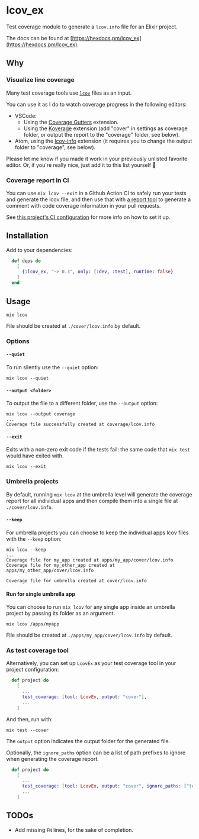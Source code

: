 # lcov_ex

Test coverage module to generate a `lcov.info` file for an Elixir project.

The docs can be found at [https://hexdocs.pm/lcov_ex](https://hexdocs.pm/lcov_ex).

## Why

### Visualize line coverage

Many test coverage tools use [`lcov`](https://manpages.debian.org/stretch/lcov/geninfo.1.en.html#FILES) files as an input.

You can use it as I do to watch coverage progress in the following editors:

- VSCode:
  - Using the [Coverage Gutters](https://github.com/ryanluker/vscode-coverage-gutters) extension.
  - Using the [Koverage](https://marketplace.visualstudio.com/items?itemName=tenninebt.vscode-koverage) extension (add "cover" in settings as coverage folder, or output the report to the "coverage" folder, see below).
- Atom, using the [lcov-info](https://atom.io/packages/lcov-info) extension (it requires you to change the output folder to "coverage", see below).

Please let me know if you made it work in your previously unlisted favorite editor. Or, if you're really nice, just add it to this list yourself :slightly_smiling_face:

### Coverage report in CI

You can use `mix lcov --exit` in a Github Action CI to safely run your tests and generate the lcov file, and then use that with [a report tool](https://github.com/marketplace/actions/lcov-pull-request-report) to generate a comment with code coverage information in your pull requests.

See [this project's CI configuration](https://github.com/dariodf/lcov_ex/blob/master/.github/workflows/elixir.yml) for more info on how to set it up.

## Installation

Add to your dependencies:

```elixir
  def deps do
    [
      {:lcov_ex, "~> 0.3", only: [:dev, :test], runtime: false}
    ]
  end
```

## Usage

```shell
mix lcov
```

File should be created at `./cover/lcov.info` by default.

### Options

#### `--quiet`

To run silently use the `--quiet` option:

```shell
mix lcov --quiet
```

#### `--output <folder>`

To output the file to a different folder, use the `--output` option:

```shell
mix lcov --output coverage
...
Coverage file successfully created at coverage/lcov.info
```

#### `--exit`

Exits with a non-zero exit code if the tests fail: the same code that `mix test` would have exited with.

``` shell
mix lcov --exit
```

### Umbrella projects

By default, running `mix lcov` at the umbrella level will generate the coverage report for all individual apps and then compile them into a single file at `./cover/lcov.info`.

#### `--keep`

For umbrella projects you can choose to keep the individual apps lcov files with the `--keep` option:

```shell
mix lcov --keep
...
Coverage file for my_app created at apps/my_app/cover/lcov.info
Coverage file for my_other_app created at apps/my_other_app/cover/lcov.info

Coverage file for umbrella created at cover/lcov.info
```

#### Run for single umbrella app

You can choose to run `mix lcov` for any single app inside an umbrella project by passing its folder as an argument.

```shell
mix lcov /apps/myapp
```

File should be created at `./apps/my_app/cover/lcov.info` by default.

### As test coverage tool

Alternatively, you can set up `LcovEx` as your test coverage tool in your project configuration:

```elixir
  def project do
    [
      ...
      test_coverage: [tool: LcovEx, output: "cover"],
      ...
    ]
```

And then, run with:

```shell
mix test --cover
```

The `output` option indicates the output folder for the generated file.

Optionally, the `ignore_paths` option can be a list of path prefixes to ignore when generating the coverage report.

```elixir
  def project do
    [
      ...
      test_coverage: [tool: LcovEx, output: "cover", ignore_paths: ["test/", "deps/"]]
      ...
    ]
```

## TODOs

- Add missing `FN` lines, for the sake of completion.
